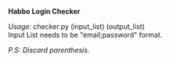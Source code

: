 <b>Habbo Login Checker</b>

<i>Usage:</i> checker.py (input_list) (output_list)<br>
Input List needs to be "email;password" format.

<i>P.S: Discard parenthesis.</i>
